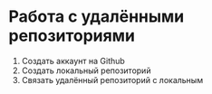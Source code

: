 # Работа с удалёнными репозиториями
1.  Создать аккаунт на Github 
2. Создать локальный репозиторий
3. Связать удалённый репозиторий с локальным
